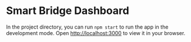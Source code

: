 # Smart Bridge Dashboard

In the project directory, you can run `npm start` to run the app in the development mode. Open [http://localhost:3000](http://localhost:3000) to view it in your browser.



